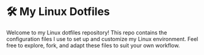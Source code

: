 # 🛠️ My Linux Dotfiles

Welcome to my Linux dotfiles repository! This repo contains the configuration files I use to set up and customize my Linux environment. Feel free to explore, fork, and adapt these files to suit your own workflow.
